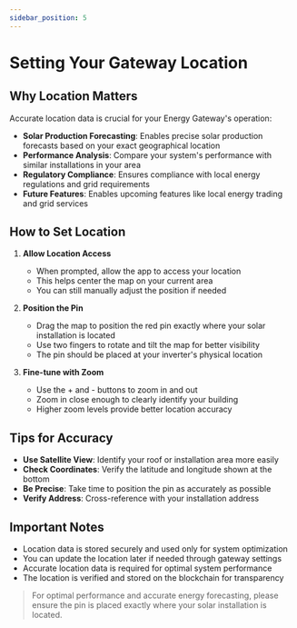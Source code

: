 ```yaml
---
sidebar_position: 5
---
```

# Setting Your Gateway Location

## Why Location Matters

Accurate location data is crucial for your Energy Gateway's operation:

- **Solar Production Forecasting**: Enables precise solar production forecasts based on your exact geographical location
- **Performance Analysis**: Compare your system's performance with similar installations in your area
- **Regulatory Compliance**: Ensures compliance with local energy regulations and grid requirements
- **Future Features**: Enables upcoming features like local energy trading and grid services

## How to Set Location

1. **Allow Location Access**
   - When prompted, allow the app to access your location
   - This helps center the map on your current area
   - You can still manually adjust the position if needed

2. **Position the Pin**
   - Drag the map to position the red pin exactly where your solar installation is located
   - Use two fingers to rotate and tilt the map for better visibility
   - The pin should be placed at your inverter's physical location

3. **Fine-tune with Zoom**
   - Use the + and - buttons to zoom in and out
   - Zoom in close enough to clearly identify your building
   - Higher zoom levels provide better location accuracy

## Tips for Accuracy

- **Use Satellite View**: Identify your roof or installation area more easily
- **Check Coordinates**: Verify the latitude and longitude shown at the bottom
- **Be Precise**: Take time to position the pin as accurately as possible
- **Verify Address**: Cross-reference with your installation address

## Important Notes

- Location data is stored securely and used only for system optimization
- You can update the location later if needed through gateway settings
- Accurate location data is required for optimal system performance
- The location is verified and stored on the blockchain for transparency

> For optimal performance and accurate energy forecasting, please ensure the pin is placed exactly where your solar installation is located.